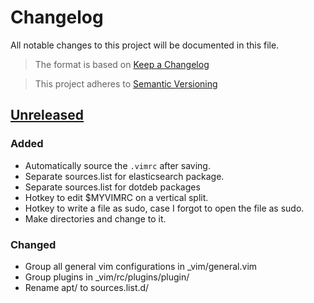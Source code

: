 # Changelog

All notable changes to this project will be documented in this file.

> The format is based on [Keep a Changelog](1)

> This project adheres to [Semantic Versioning](2)

## [Unreleased]

### Added
- Automatically source the `.vimrc` after saving.
- Separate sources.list for elasticsearch package.
- Separate sources.list for dotdeb packages
- Hotkey to edit $MYVIMRC on a vertical split.
- Hotkey to write a file as sudo, case I forgot to open the file as sudo.
- Make directories and change to it.

### Changed
- Group all general vim configurations in  _vim/general.vim
- Group plugins in _vim/rc/plugins/plugin/
- Rename apt/ to sources.list.d/

[1]: http://keepachangelog.com/en/1.0.0/
[2]: http://semver.org/spec/v2.0.0.html

[Unreleased]: https://github.com/joshuamabina/dotfiles/compare/v1.0.0...HEAD
